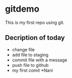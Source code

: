 # gitdemo
This is my first repo using git.


## Decription of today 
* change file
* add file to staging
* commit file with a message
* push file to github
* my first comit
*Nani
